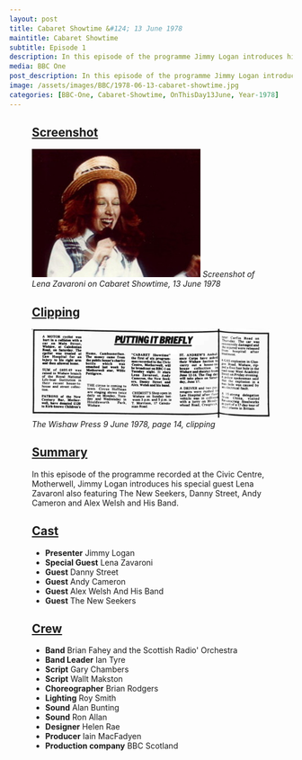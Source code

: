 ```yaml
---
layout: post
title: Cabaret Showtime &#124; 13 June 1978
maintitle: Cabaret Showtime
subtitle: Episode 1
description: In this episode of the programme Jimmy Logan introduces his special guest Lena Zavaronl also featuring The New Seekers, Danny Street, Andy Cameron and Alex Welsh and His Band.
media: BBC One
post_description: In this episode of the programme Jimmy Logan introduces his special guest Lena Zavaronl also featuring The New Seekers, Danny Street, Andy Cameron and Alex Welsh and His Band.
image: /assets/images/BBC/1978-06-13-cabaret-showtime.jpg
categories: [BBC-One, Cabaret-Showtime, OnThisDay13June, Year-1978]
---
```


<figure class="fig3">
<div class="CardLayout">
<div class="CardItem">
<h2 id="infobox1" class="infobox"><a href="#infobox1">Screenshot</a></h2>
<div class="CardItem split">
<img src="/assets/images/BBC/1978-06-13-cabaret-showtime.jpg" class="full-width"/>
<cite>Screenshot of Lena Zavaroni on Cabaret Showtime, 13 June 1978</cite>
</div></div></div>
</figure>

<figure class="fig3">
<div class="CardLayout">
<div class="CardItem">
<h2 id="infobox2" class="infobox"><a href="#infobox2">Clipping</a></h2>
<div class="CardItem split">
<a href="/assets/images/newspapers/1978-06-09-wishaw-press-cliping-page-14-cropped.png"><img src="/assets/images/newspapers/1978-06-09-wishaw-press-cliping-page-14.png" class="full-width zoom-in"/></a>
<cite>The Wishaw Press 9 June 1978, page 14, clipping</cite>
</div></div></div>
</figure>

<figure class="fig3">
<div class="CardLayout">
<div class="CardItem">
<h2 id="infobox3" class="infobox"><a href="#infobox3">Summary</a></h2>
<div class="CardItem split">
<p>In this episode of the programme recorded at the Civic Centre, Motherwell, Jimmy Logan introduces his special guest Lena Zavaronl also featuring The New Seekers, Danny Street, Andy Cameron and Alex Welsh and His Band.</p>
</div></div></div>
</figure>

<figure class="fig1">
<div class="CardLayout CardLayout-Height">
<div class="CardItem">
<h2 id="infobox4" class="infobox"><a href="#infobox4">Cast</a></h2>
<div class="CardItem split">
<ul>
<li><strong>Presenter</strong> Jimmy Logan</li>
<li><strong>Special Guest</strong> Lena Zavaroni</li>
<li><strong>Guest</strong> Danny Street</li>
<li><strong>Guest</strong> Andy Cameron</li>
<li><strong>Guest</strong> Alex Welsh And His Band</li>
<li><strong>Guest</strong> The New Seekers</li>
</ul>
</div></div></div>
</figure>

<figure class="fig2">
<div class="CardLayout CardLayout-Height">
<div class="CardItem">
<h2 id="infobox5" class="infobox"><a href="#infobox5">Crew</a></h2>
<div class="CardItem split">
<ul>
<li><strong>Band</strong> Brian Fahey and the Scottish Radio' Orchestra</li>
<li><strong>Band Leader</strong> Ian Tyre</li>
<li><strong>Script</strong> Gary Chambers</li>
<li><strong>Script</strong> Wallt Makston</li>
<li><strong>Choreographer</strong> Brian Rodgers</li>
<li><strong>Lighting</strong> Roy Smith</li>
<li><strong>Sound</strong> Alan Bunting</li>
<li><strong>Sound</strong> Ron Allan</li>
<li><strong>Designer</strong> Helen Rae</li>
<li><strong>Producer</strong> Iain MacFadyen</li>
<li><strong>Production company</strong> BBC Scotland</li>
</ul>
</div></div></div>
</figure>

<style>
.CardLayout-Height {height:436.5px;}
@media screen and (orientation:portrait) {.CardLayout-Height {height: unset;}}
</style>

